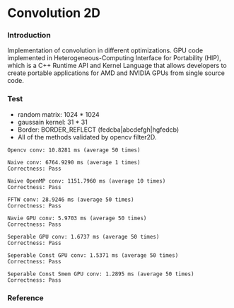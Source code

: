 # Convolution 2D

### Introduction
Implementation of convolution in different optimizations. GPU code implemented in Heterogeneous-Computing Interface for Portability (HIP), which is a C++ Runtime API and Kernel Language that allows developers to create portable applications for AMD and NVIDIA GPUs from single source code. 


### Test   
* random matrix: 1024 * 1024
* gaussain kernel: 31 * 31
* Border: BORDER_REFLECT (fedcba|abcdefgh|hgfedcb)
* All of the methods validated by opencv filter2D.   
```
Opencv conv: 10.8281 ms (average 50 times)

Naive conv: 6764.9290 ms (average 1 times)
Correctness: Pass

Naive OpenMP conv: 1151.7960 ms (average 10 times)
Correctness: Pass

FFTW conv: 28.9246 ms (average 50 times)
Correctness: Pass

Navie GPU conv: 5.9703 ms (average 50 times)
Correctness: Pass

Seperable GPU conv: 1.6737 ms (average 50 times)
Correctness: Pass

Seperable Const GPU conv: 1.5371 ms (average 50 times)
Correctness: Pass

Seperable Const Smem GPU conv: 1.2895 ms (average 50 times)
Correctness: Pass
```

### Reference
